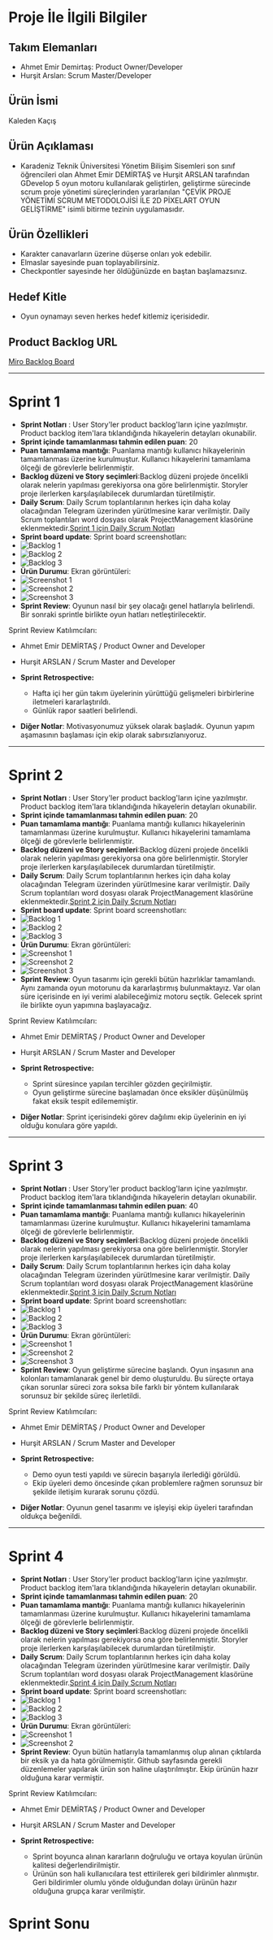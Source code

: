 # Proje İle İlgili Bilgiler

## Takım Elemanları

- Ahmet Emir Demirtaş: Product Owner/Developer
- Hurşit Arslan: Scrum Master/Developer

## Ürün İsmi
Kaleden Kaçış

## Ürün Açıklaması
 - Karadeniz Teknik Üniversitesi Yönetim Bilişim Sisemleri son sınıf öğrencileri olan Ahmet Emir DEMİRTAŞ ve Hurşit ARSLAN tarafından GDevelop 5 oyun motoru kullanılarak geliştirlen, geliştirme sürecinde scrum proje yönetimi süreçlerinden yararlanılan "ÇEVİK PROJE YÖNETİMİ SCRUM METODOLOJİSİ İLE 2D PİXELART OYUN GELİŞTİRME" isimli bitirme tezinin uygulamasıdır.

## Ürün Özellikleri

- Karakter canavarların üzerine düşerse onları yok edebilir.
- Elmaslar sayesinde puan toplayabilirsiniz.
- Checkpontler sayesinde her öldüğünüzde en baştan başlamazsınız.

## Hedef Kitle

- Oyun oynamayı seven herkes hedef kitlemiz içerisidedir.

## Product Backlog URL

[Miro Backlog Board](https://miro.com/app/board/uXjVP23sXUU=/)

---

# Sprint 1

- **Sprint Notları** : User Story'ler product backlog'ların içine yazılmıştır. Product backlog item'lara tıklandığında hikayelerin detayları okunabilir.
- **Sprint içinde tamamlanması tahmin edilen puan**: 20 
- **Puan tamamlama mantığı**: Puanlama mantığı kullanıcı hikayelerinin tamamlanması üzerine kurulmuştur. Kullanıcı hikayelerini tamamlama ölçeği de görevlerle belirlenmiştir.
- **Backlog düzeni ve Story seçimleri**:Backlog düzeni projede öncelikli olarak nelerin yapılması gerekiyorsa ona göre belirlenmiştir. Storyler proje ilerlerken karşılaşılabilecek durumlardan türetilmiştir.
- **Daily Scrum**: Daily Scrum toplantılarının herkes için daha kolay olacağından Telegram üzerinden yürütlmesine karar verilmiştir. Daily Scrum toplantıları word dosyası olarak ProjectManagement klasörüne eklenmektedir.[Sprint 1 için Daily Scrum Notları](https://github.com/Bitirme-Tezi-Kaleden-Kacis/Kaleden-Kacis-Raporlar-ve-Belgeler/blob/main/ProjectManagement/Sprint1Documents/DailyScrumMeetingNotesSprint1.docx)
-  **Sprint board update**: Sprint board screenshotları: 
-  ![Backlog 1](https://github.com/Bitirme-Tezi-Kaleden-Kacis/Kaleden-Kacis-Raporlar-ve-Belgeler/blob/main/ProjectManagement/Sprint1Documents/1.png)
-  ![Backlog 2](https://github.com/Bitirme-Tezi-Kaleden-Kacis/Kaleden-Kacis-Raporlar-ve-Belgeler/blob/main/ProjectManagement/Sprint1Documents/2.png)
-  ![Backlog 3](https://github.com/Bitirme-Tezi-Kaleden-Kacis/Kaleden-Kacis-Raporlar-ve-Belgeler/blob/main/ProjectManagement/Sprint1Documents/3.png)
-  **Ürün Durumu**: Ekran görüntüleri:
-  ![Screenshot 1](https://github.com/Bitirme-Tezi-Kaleden-Kacis/Kaleden-Kacis-Raporlar-ve-Belgeler/blob/main/ProjectManagement/Sprint1Documents/Sprint1ss1.png)
-  ![Screenshot 2](https://github.com/Bitirme-Tezi-Kaleden-Kacis/Kaleden-Kacis-Raporlar-ve-Belgeler/blob/main/ProjectManagement/Sprint1Documents/Sprint1ss2.png)
-  ![Screenshot 3](https://github.com/Bitirme-Tezi-Kaleden-Kacis/Kaleden-Kacis-Raporlar-ve-Belgeler/blob/main/ProjectManagement/Sprint1Documents/Sprint1ss3%20.png)
- **Sprint Review**: 
Oyunun nasıl bir şey olacağı genel hatlarıyla belirlendi. Bir sonraki sprintle birlikte oyun hatları netleştirilecektir.

Sprint Review Katılımcıları:
- Ahmet Emir DEMİRTAŞ / Product Owner and Developer
- Hurşit ARSLAN / Scrum Master and Developer


- **Sprint Retrospective:**
  - Hafta içi her gün takım üyelerinin yürüttüğü gelişmeleri birbirlerine iletmeleri kararlaştırıldı.
  - Günlük rapor saatleri belirlendi.
   
 
- **Diğer Notlar**: 
Motivasyonumuz yüksek olarak başladık. Oyunun yapım aşamasının başlaması için ekip olarak sabırsızlanıyoruz.
---

# Sprint 2

- **Sprint Notları** : User Story'ler product backlog'ların içine yazılmıştır. Product backlog item'lara tıklandığında hikayelerin detayları okunabilir.
- **Sprint içinde tamamlanması tahmin edilen puan**: 20 
- **Puan tamamlama mantığı**: Puanlama mantığı kullanıcı hikayelerinin tamamlanması üzerine kurulmuştur. Kullanıcı hikayelerini tamamlama ölçeği de görevlerle belirlenmiştir.
- **Backlog düzeni ve Story seçimleri**:Backlog düzeni projede öncelikli olarak nelerin yapılması gerekiyorsa ona göre belirlenmiştir. Storyler proje ilerlerken karşılaşılabilecek durumlardan türetilmiştir.
- **Daily Scrum**: Daily Scrum toplantılarının herkes için daha kolay olacağından Telegram üzerinden yürütlmesine karar verilmiştir. Daily Scrum toplantıları word dosyası olarak ProjectManagement klasörüne eklenmektedir.[Sprint 2 için Daily Scrum Notları](https://github.com/Bitirme-Tezi-Kaleden-Kacis/Kaleden-Kacis-Raporlar-ve-Belgeler/blob/main/ProjectManagement/Sprint2Documents/DailyScrumMeetingNotesSprint2.docx)
-  **Sprint board update**: Sprint board screenshotları: 
-  ![Backlog 1](https://github.com/Bitirme-Tezi-Kaleden-Kacis/Kaleden-Kacis-Raporlar-ve-Belgeler/blob/main/ProjectManagement/Sprint2Documents/1.png)
-  ![Backlog 2](https://github.com/Bitirme-Tezi-Kaleden-Kacis/Kaleden-Kacis-Raporlar-ve-Belgeler/blob/main/ProjectManagement/Sprint2Documents/2.png)
-  ![Backlog 3](https://github.com/Bitirme-Tezi-Kaleden-Kacis/Kaleden-Kacis-Raporlar-ve-Belgeler/blob/main/ProjectManagement/Sprint2Documents/3.png)
-  **Ürün Durumu**: Ekran görüntüleri:
-  ![Screenshot 1](https://github.com/Bitirme-Tezi-Kaleden-Kacis/Kaleden-Kacis-Raporlar-ve-Belgeler/blob/main/ProjectManagement/Sprint2Documents/Sprint2ss1.png)
-  ![Screenshot 2](https://github.com/Bitirme-Tezi-Kaleden-Kacis/Kaleden-Kacis-Raporlar-ve-Belgeler/blob/main/ProjectManagement/Sprint2Documents/Sprint2ss2.png)
-  ![Screenshot 3](https://github.com/Bitirme-Tezi-Kaleden-Kacis/Kaleden-Kacis-Raporlar-ve-Belgeler/blob/main/ProjectManagement/Sprint2Documents/Sprit2ss3%20.png)
- **Sprint Review**:
Oyun tasarımı için gerekli bütün hazırlıklar tamamlandı. Aynı zamanda oyun motorunu da kararlaştırmış bulunmaktayız. Var olan süre içerisinde en iyi verimi alabileceğimiz motoru seçtik. Gelecek sprint ile birlikte oyun yapımına başlayacağız.

Sprint Review Katılımcıları:
- Ahmet Emir DEMİRTAŞ / Product Owner and Developer
- Hurşit ARSLAN / Scrum Master and Developer

- **Sprint Retrospective:**
  - Sprint süresince yapılan tercihler gözden geçirilmiştir.
  - Oyun geliştirme sürecine başlamadan önce eksikler düşünülmüş fakat eksik tespit edilememiştir.
 
- **Diğer Notlar**: 
Sprint içerisindeki görev dağılımı ekip üyelerinin en iyi olduğu konulara göre yapıldı.
---

# Sprint 3

- **Sprint Notları** : User Story'ler product backlog'ların içine yazılmıştır. Product backlog item'lara tıklandığında hikayelerin detayları okunabilir.
- **Sprint içinde tamamlanması tahmin edilen puan**: 40 
- **Puan tamamlama mantığı**: Puanlama mantığı kullanıcı hikayelerinin tamamlanması üzerine kurulmuştur. Kullanıcı hikayelerini tamamlama ölçeği de görevlerle belirlenmiştir.
- **Backlog düzeni ve Story seçimleri**:Backlog düzeni projede öncelikli olarak nelerin yapılması gerekiyorsa ona göre belirlenmiştir. Storyler proje ilerlerken karşılaşılabilecek durumlardan türetilmiştir.
- **Daily Scrum**: Daily Scrum toplantılarının herkes için daha kolay olacağından Telegram üzerinden yürütlmesine karar verilmiştir. Daily Scrum toplantıları word dosyası olarak ProjectManagement klasörüne eklenmektedir.[Sprint 3 için Daily Scrum Notları](https://github.com/Bitirme-Tezi-Kaleden-Kacis/Kaleden-Kacis-Raporlar-ve-Belgeler/blob/main/ProjectManagement/Sprint3Documents/DailyScrumMeetingNotesSprint3.docx)
-  **Sprint board update**: Sprint board screenshotları: 
-  ![Backlog 1](https://github.com/Bitirme-Tezi-Kaleden-Kacis/Kaleden-Kacis-Raporlar-ve-Belgeler/blob/main/ProjectManagement/Sprint3Documents/1.png)
-  ![Backlog 2](https://github.com/Bitirme-Tezi-Kaleden-Kacis/Kaleden-Kacis-Raporlar-ve-Belgeler/blob/main/ProjectManagement/Sprint3Documents/2.png)
-  ![Backlog 3](https://github.com/Bitirme-Tezi-Kaleden-Kacis/Kaleden-Kacis-Raporlar-ve-Belgeler/blob/main/ProjectManagement/Sprint3Documents/3.png)
-  **Ürün Durumu**: Ekran görüntüleri:
-  ![Screenshot 1](https://github.com/Bitirme-Tezi-Kaleden-Kacis/Kaleden-Kacis-Raporlar-ve-Belgeler/blob/main/ProjectManagement/Sprint3Documents/sprint3ss1.png)
-  ![Screenshot 2](https://github.com/Bitirme-Tezi-Kaleden-Kacis/Kaleden-Kacis-Raporlar-ve-Belgeler/blob/main/ProjectManagement/Sprint3Documents/Sprint3ss2%20.png)
-  ![Screenshot 3](https://github.com/Bitirme-Tezi-Kaleden-Kacis/Kaleden-Kacis-Raporlar-ve-Belgeler/blob/main/ProjectManagement/Sprint3Documents/sprint3ss3.png)
- **Sprint Review**:
Oyun geliştirme sürecine başlandı. Oyun inşasının ana kolonları tamamlanarak genel bir demo oluşturuldu. Bu süreçte ortaya çıkan sorunlar süreci zora soksa bile farklı bir yöntem kullanılarak sorunsuz bir şekilde süreç ilerletildi.

Sprint Review Katılımcıları:
- Ahmet Emir DEMİRTAŞ / Product Owner and Developer
- Hurşit ARSLAN / Scrum Master and Developer


- **Sprint Retrospective:**
  - Demo oyun testi yapıldı ve sürecin başarıyla ilerlediği görüldü.
  - Ekip üyeleri demo öncesinde çıkan problemlere rağmen sorunsuz bir şekilde iletişim kurarak sorunu çözdü.
 
- **Diğer Notlar**: 
Oyunun genel tasarımı ve işleyişi ekip üyeleri tarafından oldukça beğenildi.
---

# Sprint 4

- **Sprint Notları** : User Story'ler product backlog'ların içine yazılmıştır. Product backlog item'lara tıklandığında hikayelerin detayları okunabilir.
- **Sprint içinde tamamlanması tahmin edilen puan**: 20 
- **Puan tamamlama mantığı**: Puanlama mantığı kullanıcı hikayelerinin tamamlanması üzerine kurulmuştur. Kullanıcı hikayelerini tamamlama ölçeği de görevlerle belirlenmiştir.
- **Backlog düzeni ve Story seçimleri**:Backlog düzeni projede öncelikli olarak nelerin yapılması gerekiyorsa ona göre belirlenmiştir. Storyler proje ilerlerken karşılaşılabilecek durumlardan türetilmiştir.
- **Daily Scrum**: Daily Scrum toplantılarının herkes için daha kolay olacağından Telegram üzerinden yürütlmesine karar verilmiştir. Daily Scrum toplantıları word dosyası olarak ProjectManagement klasörüne eklenmektedir.[Sprint 4 için Daily Scrum Notları](https://github.com/Bitirme-Tezi-Kaleden-Kacis/Kaleden-Kacis-Raporlar-ve-Belgeler/blob/main/ProjectManagement/Sprint4Documents/DailyScrumMeetingNotesSprint4.docx)
-  **Sprint board update**: Sprint board screenshotları: 
-  ![Backlog 1](https://github.com/Bitirme-Tezi-Kaleden-Kacis/Kaleden-Kacis-Raporlar-ve-Belgeler/blob/main/ProjectManagement/Sprint4Documents/1.png)
-  ![Backlog 2](https://github.com/Bitirme-Tezi-Kaleden-Kacis/Kaleden-Kacis-Raporlar-ve-Belgeler/blob/main/ProjectManagement/Sprint4Documents/2.png)
-  ![Backlog 3](https://github.com/Bitirme-Tezi-Kaleden-Kacis/Kaleden-Kacis-Raporlar-ve-Belgeler/blob/main/ProjectManagement/Sprint4Documents/3.png)
-  **Ürün Durumu**: Ekran görüntüleri:
-  ![Screenshot 1](https://github.com/Bitirme-Tezi-Kaleden-Kacis/Kaleden-Kacis-Raporlar-ve-Belgeler/blob/main/ProjectManagement/Sprint4Documents/Sprint4ss1.png)
-  ![Screenshot 2](https://github.com/Bitirme-Tezi-Kaleden-Kacis/Kaleden-Kacis-Raporlar-ve-Belgeler/blob/main/ProjectManagement/Sprint4Documents/Sprint4ss2.png)
- **Sprint Review**: 
Oyun bütün hatlarıyla tamamlanmış olup alınan çıktılarda bir eksik ya da hata görülmemiştir. Github sayfasında gerekli düzenlemeler yapılarak ürün son haline ulaştırılmıştır. Ekip ürünün hazır olduğuna karar vermiştir.

Sprint Review Katılımcıları:
- Ahmet Emir DEMİRTAŞ / Product Owner and Developer
- Hurşit ARSLAN / Scrum Master and Developer

- **Sprint Retrospective:**
  - Sprint boyunca alınan kararların doğruluğu ve ortaya koyulan ürünün kalitesi değerlendirilmiştir.
  - Ürünün son hali kullanıcılara test ettirilerek geri bildirimler alınmıştır. Geri bildirimler olumlu yönde olduğundan dolayı ürünün hazır olduğuna grupça karar verilmiştir.
 
# Sprint Sonu



